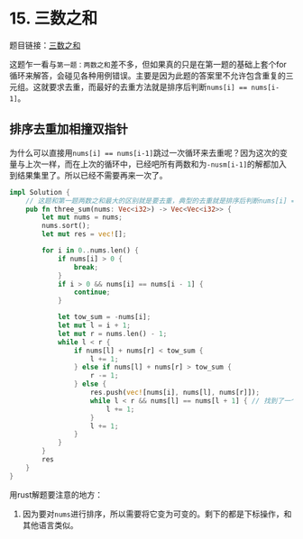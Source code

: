 # 15. 三数之和

题目链接：[三数之和](https://leetcode.cn/problems/3sum/)

这题乍一看与`第一题：两数之和`差不多，但如果真的只是在第一题的基础上套个for循环来解答，会碰见各种用例错误。主要是因为此题的答案里不允许包含重复的三元组。这就要求去重，而最好的去重方法就是排序后判断`nums[i] == nums[i-1]`。

## 排序去重加相撞双指针

为什么可以直接用`nums[i] == nums[i-1]`跳过一次循环来去重呢？因为这次的变量与上次一样，而在上次的循环中，已经吧所有两数和为`-nusm[i-1]`的解都加入到结果集里了。所以已经不需要再来一次了。

```rust
impl Solution {
    // 这题和第一题两数之和最大的区别就是要去重，典型的去重就是排序后判断nums[i] == nums[i-1]
    pub fn three_sum(nums: Vec<i32>) -> Vec<Vec<i32>> {
        let mut nums = nums;
        nums.sort();
        let mut res = vec![];

        for i in 0..nums.len() {
            if nums[i] > 0 {
                break;
            }
            if i > 0 && nums[i] == nums[i - 1] {
                continue;
            }

            let tow_sum = -nums[i];
            let mut l = i + 1;
            let mut r = nums.len() - 1;
            while l < r {
                if nums[l] + nums[r] < tow_sum {
                    l += 1;
                } else if nums[l] + nums[r] > tow_sum {
                    r -= 1;
                } else {
                    res.push(vec![nums[i], nums[l], nums[r]]);
                    while l < r && nums[l] == nums[l + 1] { // 找到了一个解之后，将左指针往右移到第一个与当前值不同的值上，去找其他的解
                        l += 1;
                    }
                    l += 1;
                }
            }
        }
        res
    }
}
```

用rust解题要注意的地方：

1. 因为要对`nums`进行排序，所以需要将它变为可变的。剩下的都是下标操作，和其他语言类似。
